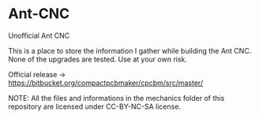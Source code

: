 # Ant-CNC
Unofficial Ant CNC

This is a place to store the information I gather while building the Ant CNC. None of the upgrades are tested. Use at your own risk.

Official release -> https://bitbucket.org/compactpcbmaker/cpcbm/src/master/

NOTE: All the files and informations in the mechanics folder of this repository are licensed under CC-BY-NC-SA license.

